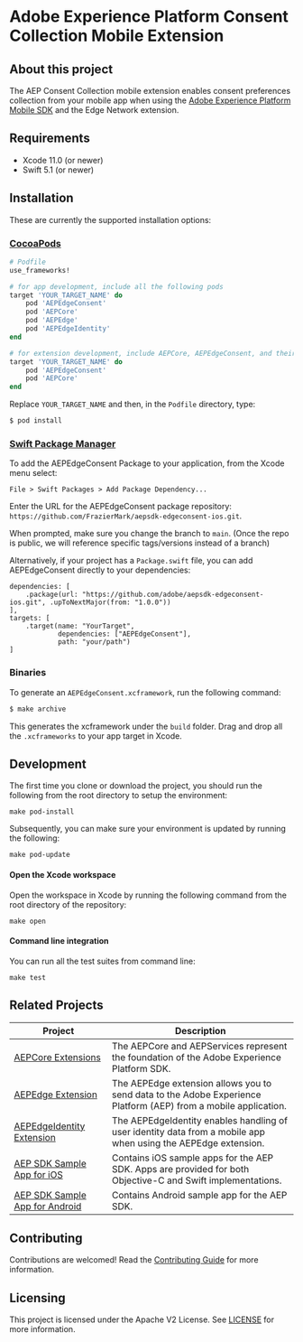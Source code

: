 # Adobe Experience Platform Consent Collection Mobile Extension

## About this project

The AEP Consent Collection mobile extension enables consent preferences collection from your mobile app when using the [Adobe Experience Platform Mobile SDK](https://github.com/Adobe-Marketing-Cloud/acp-sdks) and the Edge Network extension.

## Requirements
- Xcode 11.0 (or newer)
- Swift 5.1 (or newer)

## Installation

These are currently the supported installation options:

### [CocoaPods](https://guides.cocoapods.org/using/using-cocoapods.html)

```ruby
# Podfile
use_frameworks!

# for app development, include all the following pods
target 'YOUR_TARGET_NAME' do
    pod 'AEPEdgeConsent'
    pod 'AEPCore'
    pod 'AEPEdge'
    pod 'AEPEdgeIdentity'
end

# for extension development, include AEPCore, AEPEdgeConsent, and their dependencies
target 'YOUR_TARGET_NAME' do
    pod 'AEPEdgeConsent'
    pod 'AEPCore'
end
```

Replace `YOUR_TARGET_NAME` and then, in the `Podfile` directory, type:

```ruby
$ pod install
```

### [Swift Package Manager](https://github.com/apple/swift-package-manager)

To add the AEPEdgeConsent Package to your application, from the Xcode menu select:

`File > Swift Packages > Add Package Dependency...`

Enter the URL for the AEPEdgeConsent package repository: `https://github.com/FrazierMark/aepsdk-edgeconsent-ios.git`.

When prompted, make sure you change the branch to `main`. (Once the repo is public, we will reference specific tags/versions instead of a branch)

Alternatively, if your project has a `Package.swift` file, you can add AEPEdgeConsent directly to your dependencies:

```
dependencies: [
    .package(url: "https://github.com/adobe/aepsdk-edgeconsent-ios.git", .upToNextMajor(from: "1.0.0"))
],
targets: [
    .target(name: "YourTarget",
            dependencies: ["AEPEdgeConsent"],
            path: "your/path")    
]
```

### Binaries

To generate an `AEPEdgeConsent.xcframework`, run the following command:

```ruby
$ make archive
```

This generates the xcframework under the `build` folder. Drag and drop all the `.xcframeworks` to your app target in Xcode.

## Development

The first time you clone or download the project, you should run the following from the root directory to setup the environment:

~~~
make pod-install
~~~

Subsequently, you can make sure your environment is updated by running the following:

~~~
make pod-update
~~~

#### Open the Xcode workspace
Open the workspace in Xcode by running the following command from the root directory of the repository:

~~~
make open
~~~

#### Command line integration

You can run all the test suites from command line:

~~~
make test
~~~

## Related Projects

| Project                                                      | Description                                                  |
| ------------------------------------------------------------ | ------------------------------------------------------------ |
| [AEPCore Extensions](https://github.com/adobe/aepsdk-core-ios) | The AEPCore and AEPServices represent the foundation of the Adobe Experience Platform SDK. |
| [AEPEdge Extension](https://github.com/adobe/aepsdk-edge-ios) | The AEPEdge extension allows you to send data to the Adobe Experience Platform (AEP) from a mobile application. |
| [AEPEdgeIdentity Extension](https://github.com/adobe/aepsdk-edgeidentity-ios) | The AEPEdgeIdentity enables handling of user identity data from a mobile app when using the AEPEdge extension. |
| [AEP SDK Sample App for iOS](https://github.com/adobe/aepsdk-sample-app-ios) | Contains iOS sample apps for the AEP SDK. Apps are provided for both Objective-C and Swift implementations. |
| [AEP SDK Sample App for Android](https://github.com/adobe/aepsdk-sample-app-android) | Contains Android sample app for the AEP SDK.                 |
## Contributing

Contributions are welcomed! Read the [Contributing Guide](./.github/CONTRIBUTING.md) for more information.

## Licensing

This project is licensed under the Apache V2 License. See [LICENSE](LICENSE) for more information.
